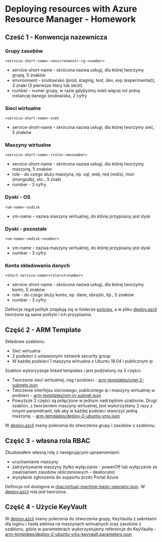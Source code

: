 # Deploying resources with Azure Resource Manager - Homework
## Cześć 1 - Konwencja nazewnicza
### Grupy zasobów

`<service-short-name>-<environment>-rg-<number>`

- service-short-name - skrócona nazwa usługi, dla której tworzymy grupę, 5 znaków
- environment - środowisko (prod, staging, test, dev, exp (experimental)), 3 znaki (3 pierwsze litery lub skrót)
- number - numer grupy, w razie gdybyśmy mieli więcej niż jedną instancję danego środowiska, 2 cyfry

### Sieci wirtualne

`<service-short-name>-vnet`

- service-short-name - skrócona nazwa usługi, dla której tworzymy sieć, 5 znaków

### Maszyny wirtualne

`<service-short-name>-<role>-vm<number>`

- service-short-name - skrócona nazwa usługi, dla której tworzymy maszynę, 5 znaków
- role - do czego służy maszyna, np. sql, web, red (redis), mon (mongodb), etc., 3 znaki
- number - 3 cyfry

### Dyski - OS

`<vm-name>-osdisk`

- vm-name - nazwa maszyny wirtualnej, do której przypisany jest dysk

### Dyski - pozostałe

`<vm-name>-vmdisk-<number>`

- vm-name - nazwa maszyny wirtualnej, do której przypisany jest dysk
- number - 3 cyfry

### Konta składowania danych

`<short-service-name><role>st<number>`

- service-short-name - skrócona nazwa usługi, dla której tworzymy konto, 5 znaków
- role - do czego służy konto, np. dane, obrazki, itp., 5 znaków
- number - 3 cyfry

Definicje reguł polityk znajdują się w folderze [policies](/policies), a w pliku [deploy.azcli](deploy.azcli) tworzone są same polityki i ich przypisania.

## Część 2 - ARM Template

Składowe szablonu:
- Sieć wirtualna
- 2 podsieci z ustawionymi network security group
- W każdej podsieci 1 maszyna wirtualna z Ubuntu 18.04 i publicznym ip

Szablon wykorzystuje linked templates i jest podzielony na 3 części:
- Tworzenie sieci wirtualnej, nsg i podsieci - [arm-templates/vnet-2-subnets.json](/arm-templates/vnet-2-subnets.json)
- Tworzenie interfejsu sieciowego, publicznego ip i maszyny wirtualnej w podsieci - [arm-templates/vm-in-subnet.json](/arm-templates/vm-in-subnet.json)
- Powyższe 2 części są połączone w jednym nadrzędnim szablonie. Drugi szablon, z tworzeniem maszyny wirtualnej, jest wykorzystany 2 razy z innymi parametrami, tak aby w każdej podsieci stworzyć jedną maszynę. - [arm-templates/deploy-2-ubuntu-vms.json](arm-templates/deploy-2-ubuntu-vms.json)

W [deploy.azcli](deploy.azcli) mamy polecenia do stworzenia grupy i zasobów z szablonu.

## Część 3 - własna rola RBAC

Zbudowałem własną rolę z następującymi uprawnieniami:
- uruchamianie maszyny
- zatrzymywanie maszyny (tylko wyłączanie - powerOff lub wyłączanie ze zwalnianiem zasobów obliczeniowych - deallocate)
- wysyłanie zgłoszenia do supportu przez Portal Azure

Definicja roli dostępna w [rbac/virtual-machine-basic-operator.json](rbac/virtual-machine-basic-operator.json). W [deploy.azcli](deploy.azcli) rola jest tworzona.

## Część 4 - Użycie KeyVault

W [deploy.azcli](deploy.azcli) mamy polecenia do stworzenia grupy, KeyVaulta z sekretami dla loginu i hasła admina na maszynach wirtualnych oraz zasobów z szablonu, gdzie w parameterach wykorzystujemy referencje do KeyVaulta - [arm-templates/deploy-2-ubuntu-vms-keyvault.parameters.json](arm-templates/deploy-2-ubuntu-vms-keyvault.parameters.json)
